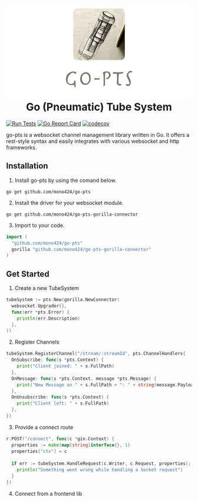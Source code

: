 <h1 align="center">
  <img src="https://raw.githubusercontent.com/mono424/go-pts/images/logo.png"><br>
  Go (Pneumatic) Tube System
</h1>


[![Run Tests](https://github.com/mono424/go-pts/actions/workflows/run-tests.yml/badge.svg?branch=main)](https://github.com/mono424/go-pts/actions/workflows/run-tests.yml)
[![Go Report Card](https://goreportcard.com/badge/github.com/mono424/go-pts)](https://goreportcard.com/report/github.com/mono424/go-pts)
[![codecov](https://codecov.io/gh/mono424/go-pts/branch/main/graph/badge.svg?token=9VA6CYDXAZ)](https://codecov.io/gh/mono424/go-pts)

go-pts is a websocket channel management library written in Go. It offers a rest-style syntax and easily integrates with various websocket and http frameworks.

## Installation

1. Install go-pts by using the comand below.

```
go get github.com/mono424/go-pts
```

2. Install the driver for your websocket module.

```
go get github.com/mono424/go-pts-gorilla-connector
```

3. Import to your code.

```go
import (
  "github.com/mono424/go-pts"
  gorilla "github.com/mono424/go-pts-gorilla-connector"
)
```

## Get Started

1. Create a new TubeSystem

```go
tubeSystem := pts.New(gorilla.NewConnector(
  websocket.Upgrader{},
  func(err *pts.Error) {
    println(err.Description)
  },
))
```

2. Register Channels

```go
tubeSystem.RegisterChannel("/stream/:streamId", pts.ChannelHandlers{
  OnSubscribe: func(s *pts.Context) {
    print("Client joined: " + s.FullPath)
  },
  OnMessage: func(s *pts.Context, message *pts.Message) {
    print("New Message on " + s.FullPath + ": " + string(message.Payload))
  },
  OnUnsubscribe: func(s *pts.Context) {
    print("Client left: " + s.FullPath)
  },
})
```

3. Provide a connect route

```go
r.POST("/connect", func(c *gin.Context) {
  properties := make(map[string]interface{}, 1)
  properties["ctx"] = c

  if err := tubeSystem.HandleRequest(c.Writer, c.Request, properties); err != nil {
    println("Something went wrong while handling a Socket request")
  }
})
```

4. Connect from a frontend lib
